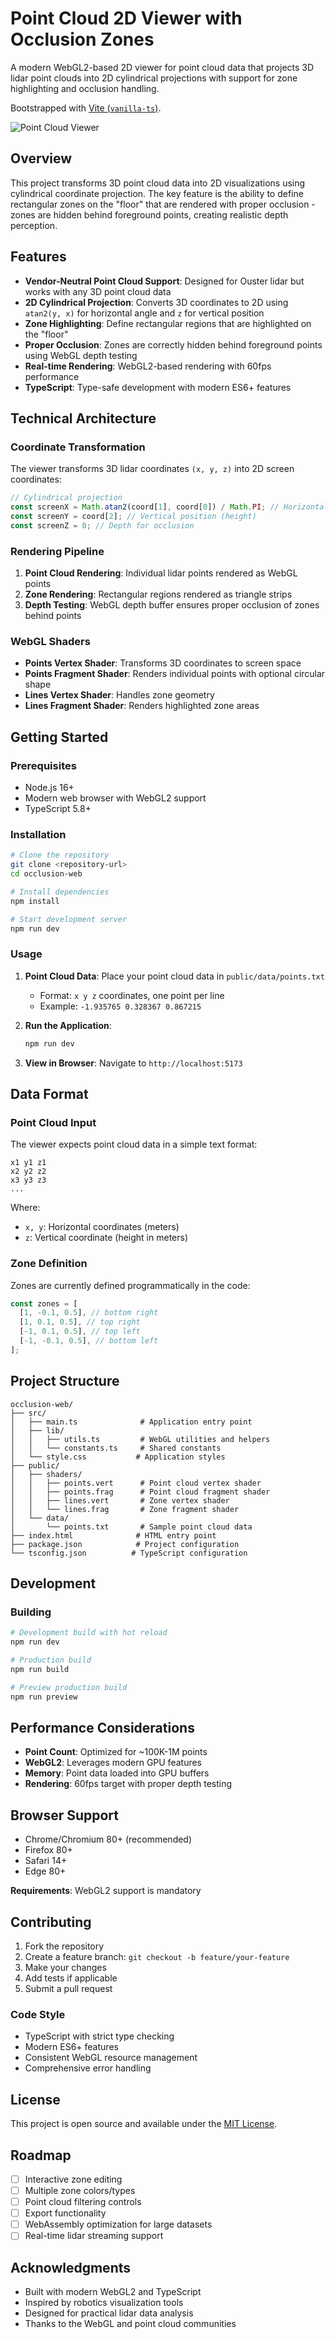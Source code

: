 # Point Cloud 2D Viewer with Occlusion Zones

A modern WebGL2-based 2D viewer for point cloud data that projects 3D lidar point clouds into 2D cylindrical projections with support for zone highlighting and occlusion handling.

Bootstrapped with [Vite (`vanilla-ts`)](https://vite.dev/guide/).

![Point Cloud Viewer](https://via.placeholder.com/800x400/000000/FFFFFF/?text=2D+Point+Cloud+Viewer+with+Occlusion)

## Overview

This project transforms 3D point cloud data into 2D visualizations using cylindrical coordinate projection. The key feature is the ability to define rectangular zones on the "floor" that are rendered with proper occlusion - zones are hidden behind foreground points, creating realistic depth perception.

## Features

- **Vendor-Neutral Point Cloud Support**: Designed for Ouster lidar but works with any 3D point cloud data
- **2D Cylindrical Projection**: Converts 3D coordinates to 2D using `atan2(y, x)` for horizontal angle and `z` for vertical position
- **Zone Highlighting**: Define rectangular regions that are highlighted on the "floor"
- **Proper Occlusion**: Zones are correctly hidden behind foreground points using WebGL depth testing
- **Real-time Rendering**: WebGL2-based rendering with 60fps performance
- **TypeScript**: Type-safe development with modern ES6+ features

## Technical Architecture

### Coordinate Transformation

The viewer transforms 3D lidar coordinates `(x, y, z)` into 2D screen coordinates:

```typescript
// Cylindrical projection
const screenX = Math.atan2(coord[1], coord[0]) / Math.PI; // Horizontal angle [-1, 1]
const screenY = coord[2]; // Vertical position (height)
const screenZ = 0; // Depth for occlusion
```

### Rendering Pipeline

1. **Point Cloud Rendering**: Individual lidar points rendered as WebGL points
2. **Zone Rendering**: Rectangular regions rendered as triangle strips
3. **Depth Testing**: WebGL depth buffer ensures proper occlusion of zones behind points

### WebGL Shaders

- **Points Vertex Shader**: Transforms 3D coordinates to screen space
- **Points Fragment Shader**: Renders individual points with optional circular shape
- **Lines Vertex Shader**: Handles zone geometry
- **Lines Fragment Shader**: Renders highlighted zone areas

## Getting Started

### Prerequisites

- Node.js 16+
- Modern web browser with WebGL2 support
- TypeScript 5.8+

### Installation

```bash
# Clone the repository
git clone <repository-url>
cd occlusion-web

# Install dependencies
npm install

# Start development server
npm run dev
```

### Usage

1. **Point Cloud Data**: Place your point cloud data in `public/data/points.txt`

   - Format: `x y z` coordinates, one point per line
   - Example: `-1.935765 0.328367 0.867215`

2. **Run the Application**:

   ```bash
   npm run dev
   ```

3. **View in Browser**: Navigate to `http://localhost:5173`

## Data Format

### Point Cloud Input

The viewer expects point cloud data in a simple text format:

```
x1 y1 z1
x2 y2 z2
x3 y3 z3
...
```

Where:

- `x, y`: Horizontal coordinates (meters)
- `z`: Vertical coordinate (height in meters)

### Zone Definition

Zones are currently defined programmatically in the code:

```typescript
const zones = [
  [1, -0.1, 0.5], // bottom right
  [1, 0.1, 0.5], // top right
  [-1, 0.1, 0.5], // top left
  [-1, -0.1, 0.5], // bottom left
];
```

## Project Structure

```
occlusion-web/
├── src/
│   ├── main.ts              # Application entry point
│   ├── lib/
│   │   ├── utils.ts         # WebGL utilities and helpers
│   │   └── constants.ts     # Shared constants
│   └── style.css           # Application styles
├── public/
│   ├── shaders/
│   │   ├── points.vert      # Point cloud vertex shader
│   │   ├── points.frag      # Point cloud fragment shader
│   │   ├── lines.vert       # Zone vertex shader
│   │   └── lines.frag       # Zone fragment shader
│   └── data/
│       └── points.txt       # Sample point cloud data
├── index.html              # HTML entry point
├── package.json            # Project configuration
└── tsconfig.json          # TypeScript configuration
```

## Development

### Building

```bash
# Development build with hot reload
npm run dev

# Production build
npm run build

# Preview production build
npm run preview
```

## Performance Considerations

- **Point Count**: Optimized for ~100K-1M points
- **WebGL2**: Leverages modern GPU features
- **Memory**: Point data loaded into GPU buffers
- **Rendering**: 60fps target with proper depth testing

## Browser Support

- Chrome/Chromium 80+ (recommended)
- Firefox 80+
- Safari 14+
- Edge 80+

**Requirements**: WebGL2 support is mandatory

## Contributing

1. Fork the repository
2. Create a feature branch: `git checkout -b feature/your-feature`
3. Make your changes
4. Add tests if applicable
5. Submit a pull request

### Code Style

- TypeScript with strict type checking
- Modern ES6+ features
- Consistent WebGL resource management
- Comprehensive error handling

## License

This project is open source and available under the [MIT License](LICENSE).

## Roadmap

- [ ] Interactive zone editing
- [ ] Multiple zone colors/types
- [ ] Point cloud filtering controls
- [ ] Export functionality
- [ ] WebAssembly optimization for large datasets
- [ ] Real-time lidar streaming support

## Acknowledgments

- Built with modern WebGL2 and TypeScript
- Inspired by robotics visualization tools
- Designed for practical lidar data analysis
- Thanks to the WebGL and point cloud communities
